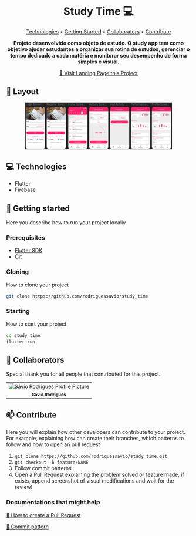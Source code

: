 <h1 align="center" style="font-weight: bold;">Study Time 💻</h1>

<p align="center">
 <a href="#technologies">Technologies</a> • 
 <a href="#started">Getting Started</a> • 
  <a href="#colab">Collaborators</a> •
 <a href="#contribute">Contribute</a>
</p>

<p align="center">
    <b>Projeto desenvolvido como objeto de estudo. O study app tem como objetivo ajudar estudantes a organizar sua rotina de estudos, gerenciar o tempo dedicado a cada matéria e monitorar seu desempenho de forma simples e visual. </b>
</p>

<p align="center">
     <a href="PROJECT__URL">📱 Visit Landing Page this Project</a>
</p>

<h2 id="layout">🎨 Layout</h2>

<p align="center">
    <img src="/img_screens_app/image.png" alt="Image Example" width="400px">
</p>

<h2 id="technologies">💻 Technologies</h2>

- Flutter
- Firebase

<h2 id="started">🚀 Getting started</h2>

Here you describe how to run your project locally

<h3>Prerequisites</h3>

- [Flutter SDK](https://docs.flutter.dev/get-started/install)
- [Git](https://git-scm.com/downloads)

<h3>Cloning</h3>

How to clone your project

```bash
git clone https://github.com/rodriguessavio/study_time
```

<h3>Starting</h3>

How to start your project

```bash
cd study_time
flutter run
```

<h2 id="colab">🤝 Collaborators</h2>

Special thank you for all people that contributed for this project.

<table>
  <tr>
    <td align="center">
      <a href="#">
        <img src="https://avatars.githubusercontent.com/u/112110585?v=4" width="100px;" alt="Sávio Rodrigues Profile Picture"/><br>
        <sub>
          <b>Sávio Rodrigues</b>
        </sub>
      </a>
    </td>
  </tr>
</table>

<h2 id="contribute">📫 Contribute</h2>

Here you will explain how other developers can contribute to your project. For example, explaining how can create their branches, which patterns to follow and how to open an pull request

1. `git clone https://github.com/rodriguessavio/study_time.git`
2. `git checkout -b feature/NAME`
3. Follow commit patterns
4. Open a Pull Request explaining the problem solved or feature made, if exists, append screenshot of visual modifications and wait for the review!

<h3>Documentations that might help</h3>

[📝 How to create a Pull Request](https://www.atlassian.com/br/git/tutorials/making-a-pull-request)

[💾 Commit pattern](https://gist.github.com/joshbuchea/6f47e86d2510bce28f8e7f42ae84c716)
